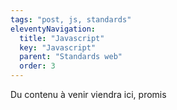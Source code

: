 ```yaml
---
tags: "post, js, standards"
eleventyNavigation:
  title: "Javascript"
  key: "Javascript"
  parent: "Standards web"
  order: 3
---
```


Du contenu à venir viendra ici, promis